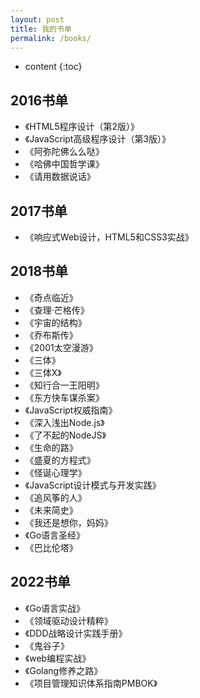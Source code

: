 ```yaml
---
layout: post
title: 我的书单
permalink: /books/
---
```


* content
{:toc}


2016书单
-----------------------------------------------------------------

+ 《HTML5程序设计（第2版）》
+ 《JavaScript高级程序设计（第3版）》
+ 《阿弥陀佛么么哒》
+ 《哈佛中国哲学课》
+ 《请用数据说话》

2017书单
-----------------------------------------------------------------

+ 《响应式Web设计，HTML5和CSS3实战》

2018书单
-----------------------------------------------------------------

+ 《奇点临近》
+ 《查理·芒格传》
+ 《宇宙的结构》
+ 《乔布斯传》
+ 《2001太空漫游》
+ 《三体》
+ 《三体X》
+ 《知行合一王阳明》
+ 《东方快车谋杀案》
+ 《JavaScript权威指南》
+ 《深入浅出Node.js》
+ 《了不起的NodeJS》
+ 《生命的路》
+ 《盛夏的方程式》
+ 《怪诞心理学》
+ 《JavaScript设计模式与开发实践》
+ 《追风筝的人》
+ 《未来简史》
+ 《我还是想你，妈妈》
+ 《Go语言圣经》
+ 《巴比伦塔》

2022书单
-----------------------------------------------------------------
+ 《Go语言实战》
+ 《领域驱动设计精粹》
+ 《DDD战略设计实践手册》
+ 《鬼谷子》
+ 《web编程实战》
+ 《Golang修养之路》
+ 《项目管理知识体系指南PMBOK》